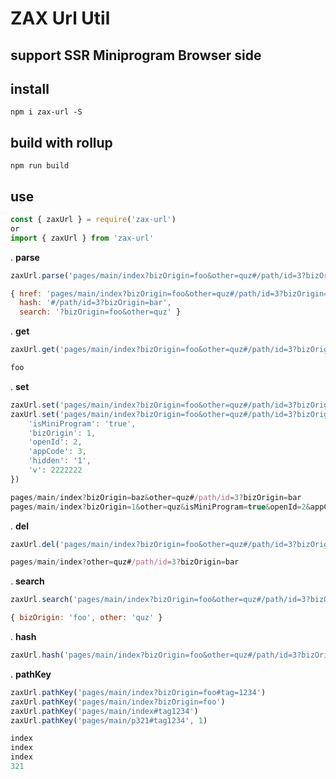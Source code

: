 # ZAX Url Util
## support SSR Miniprogram Browser side

## install

~~~ base
npm i zax-url -S
~~~

## build with rollup

~~~ base
npm run build
~~~

## use

~~~ javascript
const { zaxUrl } = require('zax-url')
or
import { zaxUrl } from 'zax-url'
~~~


. **parse**
~~~ javascript
zaxUrl.parse('pages/main/index?bizOrigin=foo&other=quz#/path/id=3?bizOrigin=bar')
~~~

~~~ javascript
{ href: 'pages/main/index?bizOrigin=foo&other=quz#/path/id=3?bizOrigin=bar',
  hash: '#/path/id=3?bizOrigin=bar',
  search: '?bizOrigin=foo&other=quz' }
~~~

. **get**
~~~ javascript
zaxUrl.get('pages/main/index?bizOrigin=foo&other=quz#/path/id=3?bizOrigin=bar', 'bizOrigin')
~~~

~~~ javascript
foo
~~~

. **set**
~~~ javascript
zaxUrl.set('pages/main/index?bizOrigin=foo&other=quz#/path/id=3?bizOrigin=bar', 'bizOrigin', 'baz')
zaxUrl.set('pages/main/index?bizOrigin=foo&other=quz#/path/id=3?bizOrigin=bar', {
    'isMiniProgram': 'true',
    'bizOrigin': 1,
    'openId': 2,
    'appCode': 3,
    'hidden': '1',
    'v': 2222222
})
~~~

~~~ javascript
pages/main/index?bizOrigin=baz&other=quz#/path/id=3?bizOrigin=bar
pages/main/index?bizOrigin=1&other=quz&isMiniProgram=true&openId=2&appCode=3&hidden=1&v=2222222#/path/id=3?bizOrigin=bar
~~~

. **del**
~~~ javascript
zaxUrl.del('pages/main/index?bizOrigin=foo&other=quz#/path/id=3?bizOrigin=bar', 'bizOrigin')
~~~

~~~ javascript
pages/main/index?other=quz#/path/id=3?bizOrigin=bar
~~~

. **search**
~~~ javascript
zaxUrl.search('pages/main/index?bizOrigin=foo&other=quz#/path/id=3?bizOrigin=bar')
~~~

~~~ javascript
{ bizOrigin: 'foo', other: 'quz' }
~~~

. **hash**
~~~ javascript
zaxUrl.hash('pages/main/index?bizOrigin=foo&other=quz#/path/id=3?bizOrigin=bar')
~~~

. **pathKey**
~~~ javascript
zaxUrl.pathKey('pages/main/index?bizOrigin=foo#tag=1234')
zaxUrl.pathKey('pages/main/index?bizOrigin=foo')
zaxUrl.pathKey('pages/main/index#tag1234')
zaxUrl.pathKey('pages/main/p321#tag1234', 1)
~~~

~~~ javascript
index
index
index
321
~~~
